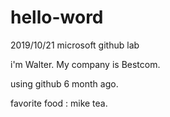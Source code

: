 # hello-word
2019/10/21 microsoft github lab

i'm Walter.
My company is Bestcom.

using github 6 month ago.

favorite food : mike tea.

